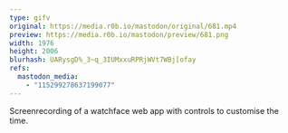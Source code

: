 ```yaml
---
type: gifv
original: https://media.r0b.io/mastodon/original/681.mp4
preview: https://media.r0b.io/mastodon/preview/681.png
width: 1976
height: 2006
blurhash: UARysgD%_3~q_3IUMxxuRPRjWVt7WBj[ofay
refs:
  mastodon_media:
    - "115299278637199077"
---
```


Screenrecording of a watchface web app with controls to customise the time.
